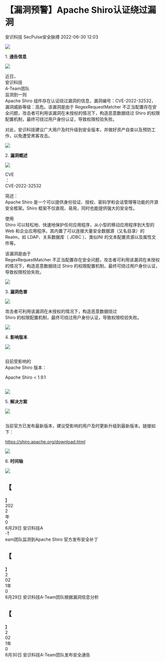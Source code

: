 #  【漏洞预警】Apache Shiro认证绕过漏洞   
安识科技  SecPulse安全脉搏   2022-06-30 12:03  
  
![](https://mmbiz.qpic.cn/mmbiz_png/8ku0nsiagdhZ9kibMY9pUOGdBncITwAvicQeeuiaicSCVicKic2vwDia14DHgndlQTwHzB8M0PlShruddeHfkeorBjdotg/640?wx_fmt=png "")  
  
1. **通告信息**  
  
![](https://mmbiz.qpic.cn/mmbiz_png/PiapXScWtibK67XvgLiaz6hQibAvcPPHRqNZGYltRKU2WaibdTo9wtQafErQMNA34QBtGgQiazJibwGLlwwN2srxqxapw/640?wx_fmt=png "")  
  
  
  
近日，  
安识科技  
A-Team团队  
监测到一则   
Apache Shiro 组件存在认证绕过漏洞的信息，漏洞编号：CVE-2022-32532，漏洞威胁等级：高危。该漏洞是由于 RegexRequestMatcher 不正当配置存在安全问题，攻击者可利用该漏洞在未授权的情况下，构造恶意数据绕过 Shiro 的权限配置机制，最终可绕过用户身份认证，导致权限校验失败。  
  
对此，安识科技建议广大用户及时升级到安全版本，并做好资产自查以及预防工作，以免遭受黑客攻击。  
  
  
![](https://mmbiz.qpic.cn/mmbiz_png/8ku0nsiagdhZ9kibMY9pUOGdBncITwAvicQeeuiaicSCVicKic2vwDia14DHgndlQTwHzB8M0PlShruddeHfkeorBjdotg/640?wx_fmt=png "")  
  
2. **漏洞概述**  
  
![](https://mmbiz.qpic.cn/mmbiz_png/PiapXScWtibK67XvgLiaz6hQibAvcPPHRqNZGYltRKU2WaibdTo9wtQafErQMNA34QBtGgQiazJibwGLlwwN2srxqxapw/640?wx_fmt=png "")  
  
  
  
CVE  
：  
CVE-2022-32532  
  
简述：  
Apache Shiro 是一个可以提供身份验证、授权、密码学和会话管理等功能的开源安全框架。Shiro 框架不仅直观、易用，同时也能提供强大的安全性。  
  
使用   
Shiro 可以轻松地、快速地保护任何应用程序，从小型的移动应用程序到大型的 Web 和企业应用程序。其内置了可以连接大量安全数据源（又名目录）的 Realm，如 LDAP、关系数据库（ JDBC ）、类似INI 的文本配置资源以及属性文件等。  
  
该漏洞是由于   
RegexRequestMatcher 不正当配置存在安全问题，攻击者可利用该漏洞在未授权的情况下，构造恶意数据绕过 Shiro 的权限配置机制，最终可绕过用户身份认证，导致权限校验失败。  
  
  
![](https://mmbiz.qpic.cn/mmbiz_png/8ku0nsiagdhZ9kibMY9pUOGdBncITwAvicQeeuiaicSCVicKic2vwDia14DHgndlQTwHzB8M0PlShruddeHfkeorBjdotg/640?wx_fmt=png "")  
  
3. **漏洞危害**  
  
![](https://mmbiz.qpic.cn/mmbiz_png/PiapXScWtibK67XvgLiaz6hQibAvcPPHRqNZGYltRKU2WaibdTo9wtQafErQMNA34QBtGgQiazJibwGLlwwN2srxqxapw/640?wx_fmt=png "")  
  
  
  
攻击者可利用该漏洞在未授权的情况下，构造恶意数据绕过   
Shiro 的权限配置机制，最终可绕过用户身份认证，导致权限校验失败。  
  
  
![](https://mmbiz.qpic.cn/mmbiz_png/8ku0nsiagdhZ9kibMY9pUOGdBncITwAvicQeeuiaicSCVicKic2vwDia14DHgndlQTwHzB8M0PlShruddeHfkeorBjdotg/640?wx_fmt=png "")  
  
4. **影响版本**  
  
![](https://mmbiz.qpic.cn/mmbiz_png/PiapXScWtibK67XvgLiaz6hQibAvcPPHRqNZGYltRKU2WaibdTo9wtQafErQMNA34QBtGgQiazJibwGLlwwN2srxqxapw/640?wx_fmt=png "")  
  
  
##   
  
目前受影响的   
Apache Shiro 版本：  
  
  
	  
Apache Shiro < 1.9.1  
##   
  
![](https://mmbiz.qpic.cn/mmbiz_png/8ku0nsiagdhZ9kibMY9pUOGdBncITwAvicQeeuiaicSCVicKic2vwDia14DHgndlQTwHzB8M0PlShruddeHfkeorBjdotg/640?wx_fmt=png "")  
  
5. **解决方案**  
  
![](https://mmbiz.qpic.cn/mmbiz_png/PiapXScWtibK67XvgLiaz6hQibAvcPPHRqNZGYltRKU2WaibdTo9wtQafErQMNA34QBtGgQiazJibwGLlwwN2srxqxapw/640?wx_fmt=png "")  
  
  
##   
  
	  
当前官方已发布最新版本，建议受影响的用户及时更新升级到最新版本。链接如下：  
  
https://shiro.apache.org/download.html  
  
  
![](https://mmbiz.qpic.cn/mmbiz_png/8ku0nsiagdhZ9kibMY9pUOGdBncITwAvicQeeuiaicSCVicKic2vwDia14DHgndlQTwHzB8M0PlShruddeHfkeorBjdotg/640?wx_fmt=png "")  
  
6. **时间轴**  
  
![](https://mmbiz.qpic.cn/mmbiz_png/PiapXScWtibK67XvgLiaz6hQibAvcPPHRqNZGYltRKU2WaibdTo9wtQafErQMNA34QBtGgQiazJibwGLlwwN2srxqxapw/640?wx_fmt=png "")  
  
  
  
【  
-  
】  
202  
2  
年  
0  
6月29日 安识科技A  
-T  
eam团队监测到Apache Shiro 官方发布安全补丁  
  
【  
-  
】  
2  
02  
1年  
0  
6月29日 安识科技A-Team团队根据漏洞信息分析  
  
【  
-  
】  
2  
02  
1年  
0  
6月30日 安识科技A-Team团队发布安全通告  
  
  
